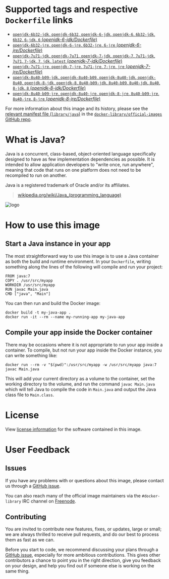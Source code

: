 # Supported tags and respective `Dockerfile` links

- [`openjdk-6b32-jdk`, `openjdk-6b32`, `openjdk-6-jdk`, `openjdk-6`, `6b32-jdk`, `6b32`, `6-jdk`, `6` (*openjdk-6-jdk/Dockerfile*)](https://github.com/docker-library/java/blob/9b3b7ed1bdd754fa61b5dd86c0bcd3e3400c6a33/openjdk-6-jdk/Dockerfile)
- [`openjdk-6b32-jre`, `openjdk-6-jre`, `6b32-jre`, `6-jre` (*openjdk-6-jre/Dockerfile*)](https://github.com/docker-library/java/blob/d2acc0356b5a68a4d168462a3f5f0e29444982b9/openjdk-6-jre/Dockerfile)
- [`openjdk-7u71-jdk`, `openjdk-7u71`, `openjdk-7-jdk`, `openjdk-7`, `7u71-jdk`, `7u71`, `7-jdk`, `7`, `jdk`, `latest` (*openjdk-7-jdk/Dockerfile*)](https://github.com/docker-library/java/blob/4ab314dc41cb31313f630ce5e11398ef0f9e9ae9/openjdk-7-jdk/Dockerfile)
- [`openjdk-7u71-jre`, `openjdk-7-jre`, `7u71-jre`, `7-jre`, `jre` (*openjdk-7-jre/Dockerfile*)](https://github.com/docker-library/java/blob/4ab314dc41cb31313f630ce5e11398ef0f9e9ae9/openjdk-7-jre/Dockerfile)
- [`openjdk-8u40-b09-jdk`, `openjdk-8u40-b09`, `openjdk-8u40-jdk`, `openjdk-8u40`, `openjdk-8-jdk`, `openjdk-8`, `8u40-b09-jdk`, `8u40-b09`, `8u40-jdk`, `8u40`, `8-jdk`, `8` (*openjdk-8-jdk/Dockerfile*)](https://github.com/docker-library/java/blob/1b4378dc7b57c8534fe715cfcec356ee96c87e92/openjdk-8-jdk/Dockerfile)
- [`openjdk-8u40-b09-jre`, `openjdk-8u40-jre`, `openjdk-8-jre`, `8u40-b09-jre`, `8u40-jre`, `8-jre` (*openjdk-8-jre/Dockerfile*)](https://github.com/docker-library/java/blob/1b4378dc7b57c8534fe715cfcec356ee96c87e92/openjdk-8-jre/Dockerfile)

For more information about this image and its history, please see the [relevant
manifest file
(`library/java`)](https://github.com/docker-library/official-images/blob/master/library/java)
in the [`docker-library/official-images` GitHub
repo](https://github.com/docker-library/official-images).

# What is Java?

Java is a concurrent, class-based, object-oriented language specifically
designed to have as few implementation dependencies as possible. It is intended
to allow application developers to "write once, run anywhere", meaning that code
that runs on one platform does not need to be recompiled to run on another.

Java is a registered trademark of Oracle and/or its affiliates.

> [wikipedia.org/wiki/Java_(programming_language)](http://en.wikipedia.org/wiki/Java_(programming_language))

![logo](https://raw.githubusercontent.com/docker-library/docs/master/java/logo.png)

# How to use this image

## Start a Java instance in your app

The most straightforward way to use this image is to use a Java container as
both the build and runtime environment. In your `Dockerfile`, writing something
along the lines of the following will compile and run your project:

    FROM java:7
    COPY . /usr/src/myapp
    WORKDIR /usr/src/myapp
    RUN javac Main.java
    CMD ["java", "Main"]

You can then run and build the Docker image:

    docker build -t my-java-app .
    docker run -it --rm --name my-running-app my-java-app

## Compile your app inside the Docker container

There may be occasions where it is not appropriate to run your app inside a
container. To compile, but not run your app inside the Docker instance, you can
write something like:

    docker run --rm -v "$(pwd)":/usr/src/myapp -w /usr/src/myapp java:7 javac Main.java

This will add your current directory as a volume to the container, set the
working directory to the volume, and run the command `javac Main.java` which
will tell Java to compile the code in `Main.java` and output the Java class file
to `Main.class`.

# License

View [license information](http://openjdk.java.net/legal/gplv2+ce.html)
for the software contained in this image.

# User Feedback

## Issues

If you have any problems with or questions about this image, please contact us
 through a [GitHub issue](https://github.com/docker-library/java/issues).

You can also reach many of the official image maintainers via the
`#docker-library` IRC channel on [Freenode](https://freenode.net).

## Contributing

You are invited to contribute new features, fixes, or updates, large or small;
we are always thrilled to receive pull requests, and do our best to process them
as fast as we can.

Before you start to code, we recommend discussing your plans 
through a [GitHub issue](https://github.com/docker-library/java/issues), especially for more ambitious
contributions. This gives other contributors a chance to point you in the right
direction, give you feedback on your design, and help you find out if someone
else is working on the same thing.
